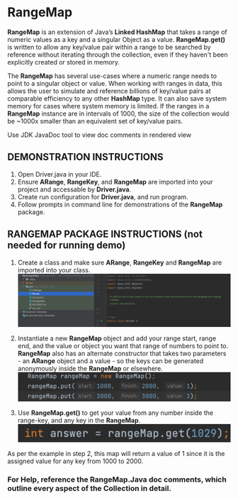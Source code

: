 # RangeMap
**RangeMap** is an extension of Java’s **Linked HashMap** that takes a range of numeric values as a key and a singular Object as a value. **RangeMap.get()** is written to allow any key/value pair within a range to be searched by reference without iterating through the collection, even if they haven't been explicitly created or stored in memory.

The **RangeMap** has several use-cases where a numeric range needs to point to a singular object or value.  When working with ranges in data, this allows the user to simulate and reference billions of key/value pairs at comparable efficiency to any other **HashMap** type.  It can also save system memory for cases where system memory is limited.  If the ranges in a **RangeMap** instance are in intervals of 1000, the size of the collection would be ~1000x smaller than an equivalent set of key/value pairs.

Use JDK JavaDoc tool to view doc comments in rendered view

## DEMONSTRATION INSTRUCTIONS

1.	Open Driver.java in your IDE.
2. Ensure **ARange**, **RangeKey**, and **RangeMap** are imported into your project and accessable by **Driver.java**.
3. Create run configuration for **Driver.java**,  and run program.
4.	Follow prompts in command line for demonstrations of the **RangeMap** package.




## RANGEMAP PACKAGE INSTRUCTIONS (not needed for running demo)

1. Create a class and make sure **ARange**, **RangeKey** and **RangeMap** are imported into your class.
 ![image](Picture0.png)

2. Instantiate a new **RangeMap** object and add your range start, range end, and the value or object you want that range of numbers to point to. **RangeMap** also has an alternate constructor that takes two parameters - an **ARange** object and a value - so the keys can be generated anonymously inside the **RangeMap** or elsewhere.
 ![image](Picture1.png)
 


3. Use **RangeMap.get()** to get your value from any number inside the range-key, and any key in the **RangeMap**.
 ![image](Picture2.png)

As per the example in step 2, this map will return a value of 1 since it is the assigned value for any key from 1000 to 2000.



### For Help, reference the RangeMap.Java doc comments, which outline every aspect of the Collection in detail.





